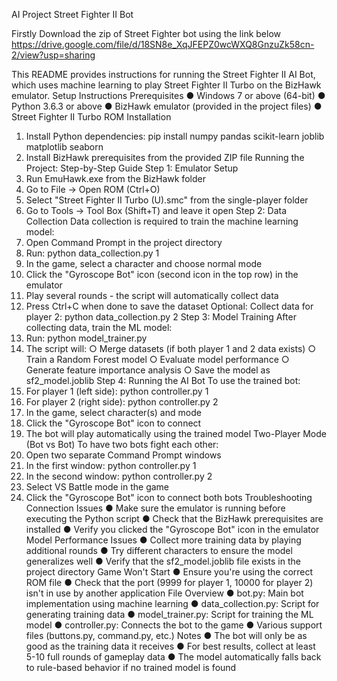 AI Project Street Fighter II Bot

Firstly Download the zip of Street Fighter bot using the link below
https://drive.google.com/file/d/18SN8e_XqJFEPZ0wcWXQ8GnzuZk58cn-2/view?usp=sharing


This README provides instructions for running the Street Fighter II AI Bot, which uses machine
learning to play Street Fighter II Turbo on the BizHawk emulator.
Setup Instructions
Prerequisites
● Windows 7 or above (64-bit)
● Python 3.6.3 or above
● BizHawk emulator (provided in the project files)
● Street Fighter II Turbo ROM
Installation
1. Install Python dependencies:
pip install numpy pandas scikit-learn joblib matplotlib seaborn
2. Install BizHawk prerequisites from the provided ZIP file
Running the Project: Step-by-Step Guide
Step 1: Emulator Setup
1. Run EmuHawk.exe from the BizHawk folder
2. Go to File → Open ROM (Ctrl+O)
3. Select "Street Fighter II Turbo (U).smc" from the single-player folder
4. Go to Tools → Tool Box (Shift+T) and leave it open
Step 2: Data Collection
Data collection is required to train the machine learning model:
1. Open Command Prompt in the project directory
2. Run:
python data_collection.py 1
3. In the game, select a character and choose normal mode
4. Click the "Gyroscope Bot" icon (second icon in the top row) in the emulator
5. Play several rounds - the script will automatically collect data
6. Press Ctrl+C when done to save the dataset
Optional: Collect data for player 2:
python data_collection.py 2
Step 3: Model Training
After collecting data, train the ML model:
1. Run:
python model_trainer.py
2. The script will:
○ Merge datasets (if both player 1 and 2 data exists)
○ Train a Random Forest model
○ Evaluate model performance
○ Generate feature importance analysis
○ Save the model as sf2_model.joblib
Step 4: Running the AI Bot
To use the trained bot:
1. For player 1 (left side):
python controller.py 1
2. For player 2 (right side):
python controller.py 2
3. In the game, select character(s) and mode
4. Click the "Gyroscope Bot" icon to connect
5. The bot will play automatically using the trained model
Two-Player Mode (Bot vs Bot)
To have two bots fight each other:
1. Open two separate Command Prompt windows
2. In the first window:
python controller.py 1
3. In the second window:
python controller.py 2
4. Select VS Battle mode in the game
5. Click the "Gyroscope Bot" icon to connect both bots
Troubleshooting
Connection Issues
● Make sure the emulator is running before executing the Python script
● Check that the BizHawk prerequisites are installed
● Verify you clicked the "Gyroscope Bot" icon in the emulator
Model Performance Issues
● Collect more training data by playing additional rounds
● Try different characters to ensure the model generalizes well
● Verify that the sf2_model.joblib file exists in the project directory
Game Won't Start
● Ensure you're using the correct ROM file
● Check that the port (9999 for player 1, 10000 for player 2) isn't in use by another
application
File Overview
● bot.py: Main bot implementation using machine learning
● data_collection.py: Script for generating training data
● model_trainer.py: Script for training the ML model
● controller.py: Connects the bot to the game
● Various support files (buttons.py, command.py, etc.)
Notes
● The bot will only be as good as the training data it receives
● For best results, collect at least 5-10 full rounds of gameplay data
● The model automatically falls back to rule-based behavior if no trained model is found
